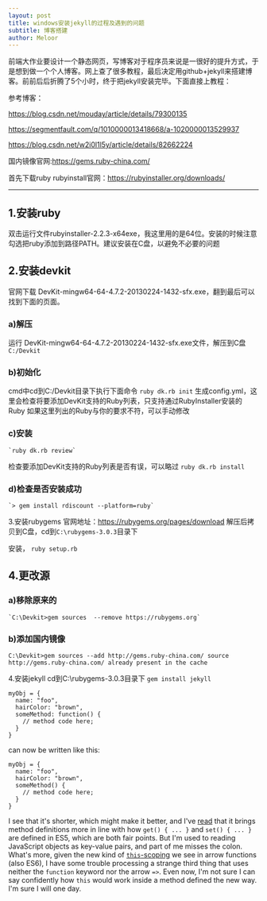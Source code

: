 ```yaml
---
layout: post
title: windows安装jekyll的过程及遇到的问题
subtitle: 博客搭建
author: Meloor
---
```

前端大作业要设计一个静态网页，写博客对于程序员来说是一很好的提升方式，于是想到做一个个人博客。网上查了很多教程，最后决定用github+jekyll来搭建博客。前前后后折腾了5个小时，终于把jekyll安装完毕。下面直接上教程：

参考博客：

https://blog.csdn.net/mouday/article/details/79300135

https://segmentfault.com/q/1010000013418668/a-1020000013529937

https://blog.csdn.net/w2i0l1l5y/article/details/82662224

国内镜像官网:https://gems.ruby-china.com/

首先下载ruby
rubyinstall官网：https://rubyinstaller.org/downloads/

-----------------

## 1.安装ruby
双击运行文件rubyinstaller-2.2.3-x64exe，我这里用的是64位。安装的时候注意勾选把ruby添加到路径PATH。建议安装在C盘，以避免不必要的问题

## 2.安装devkit
官网下载 DevKit-mingw64-64-4.7.2-20130224-1432-sfx.exe，翻到最后可以找到下面的页面。

### a)解压
运行 DevKit-mingw64-64-4.7.2-20130224-1432-sfx.exe文件，解压到C盘
	`C:/Devkit`
### b)初始化
cmd中cd到C:/Devkit目录下执行下面命令
	`ruby dk.rb init`
生成config.yml，这里会检查将要添加DevKit支持的Ruby列表，只支持通过RubyInstaller安装的Ruby
如果这里列出的Ruby与你的要求不符，可以手动修改

### c)安装
	`ruby dk.rb review`  
检查要添加DevKit支持的Ruby列表是否有误，可以略过
	`ruby dk.rb install`

### d)检查是否安装成功
	`> gem install rdiscount --platform=ruby`

3.安装rubygems
官网地址：https://rubygems.org/pages/download
解压后拷贝到C盘，cd到`C:\rubygems-3.0.3`目录下

安装，
	`ruby setup.rb`

## 4.更改源
### a)移除原来的
	`C:\Devkit>gem sources  --remove https://rubygems.org`
### b)添加国内镜像
`C:\Devkit>gem sources --add http://gems.ruby-china.com/
source http://gems.ruby-china.com/ already present in the cache`

4.安装jekyll
cd到C:\rubygems-3.0.3目录下
	`gem install jekyll`
	
```
myObj = {
  name: "foo",
  hairColor: "brown",
  someMethod: function() {
    // method code here;
  }
}
```

can now be written like this:

```
myObj = {
  name: "foo",
  hairColor: "brown",
  someMethod() {
    // method code here;
  }
}
```

I see that it's shorter, which might make it better, and I've [read](https://ariya.io/2013/03/es6-and-method-definitions) that it brings method definitions more in line with how `get() { ... }` and `set() { ... }` are defined in ES5, which are both fair points. But I'm used to reading JavaScript objects as key-value pairs, and part of me misses the colon. What's more, given the new kind of [`this`-scoping](https://github.com/getify/You-Dont-Know-JS/blob/master/this%20%26%20object%20prototypes/ch2.md#lexical-this) we see in arrow functions (also ES6), I have some trouble processing a strange third thing that uses neither the `function` keyword nor the arrow `=>`. Even now, I'm not sure I can say confidently how `this` would work inside a method defined the new way. I'm sure I will one day.
